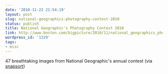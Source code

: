```yaml
---
date: '2010-11-23 21:54:19'
layout: post
slug: national-geographics-photography-contest-2010
status: publish
title: National Geographic's Photography Contest 2010
link: http://www.boston.com/bigpicture/2010/11/national_geographics_photograp.html
wordpress_id: '1329'
tags:
- misc
---
```


47 breathtaking images from National Geographic's annual contest (via [snapsort](http://snapsort.com/))
